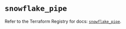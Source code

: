# `snowflake_pipe`

Refer to the Terraform Registry for docs: [`snowflake_pipe`](https://registry.terraform.io/providers/snowflakedb/snowflake/2.4.0/docs/resources/pipe).
